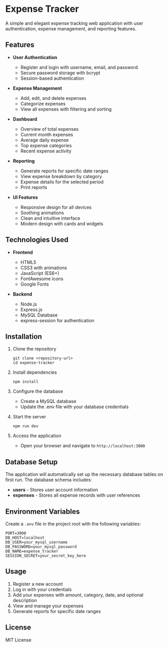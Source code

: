 # Expense Tracker

A simple and elegant expense tracking web application with user authentication, expense management, and reporting features.

## Features

- **User Authentication**
  - Register and login with username, email, and password
  - Secure password storage with bcrypt
  - Session-based authentication

- **Expense Management**
  - Add, edit, and delete expenses
  - Categorize expenses
  - View all expenses with filtering and sorting

- **Dashboard**
  - Overview of total expenses
  - Current month expenses
  - Average daily expense
  - Top expense categories
  - Recent expense activity

- **Reporting**
  - Generate reports for specific date ranges
  - View expense breakdown by category
  - Expense details for the selected period
  - Print reports

- **UI Features**
  - Responsive design for all devices
  - Soothing animations
  - Clean and intuitive interface
  - Modern design with cards and widgets

## Technologies Used

- **Frontend**
  - HTML5
  - CSS3 with animations
  - JavaScript (ES6+)
  - FontAwesome icons
  - Google Fonts

- **Backend**
  - Node.js
  - Express.js
  - MySQL Database
  - express-session for authentication

## Installation

1. Clone the repository
   ```
   git clone <repository-url>
   cd expense-tracker
   ```

2. Install dependencies
   ```
   npm install
   ```

3. Configure the database
   - Create a MySQL database
   - Update the .env file with your database credentials

4. Start the server
   ```
   npm run dev
   ```

5. Access the application
   - Open your browser and navigate to `http://localhost:3000`

## Database Setup

The application will automatically set up the necessary database tables on first run. The database schema includes:

- **users** - Stores user account information
- **expenses** - Stores all expense records with user references

## Environment Variables

Create a `.env` file in the project root with the following variables:

```
PORT=3000
DB_HOST=localhost
DB_USER=your_mysql_username
DB_PASSWORD=your_mysql_password
DB_NAME=expense_tracker
SESSION_SECRET=your_secret_key_here
```

## Usage

1. Register a new account
2. Log in with your credentials
3. Add your expenses with amount, category, date, and optional description
4. View and manage your expenses
5. Generate reports for specific date ranges

## License

MIT License 